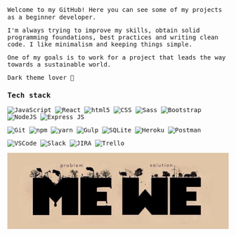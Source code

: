 <samp>
Welcome to my GitHub! Here you can see some of my projects as a beginner developer.

I'm always trying to improve my skills, obtain solid programming foundations, best practices and writing clean code. I like minimalism and keeping things simple.

One of my goals is to work for a project that leads the way towards a sustainable world.

Dark theme lover :black_heart:
</samp>

### Tech stack
![JavaScript](https://img.shields.io/badge/-JavaScript-black?style=flat&logo=javascript&logoColor=yellow) 
![React](https://img.shields.io/badge/-React-black?style=flat&logo=react)
![html5](https://img.shields.io/badge/-HTML5-black?style=flat&logo=html5) 
![CSS](https://img.shields.io/badge/-CSS3-black?style=flat&logo=css3&logoColor=blue)
![Sass](https://img.shields.io/badge/-Sass-black?style=flat&logo=sass)
![Bootstrap](https://img.shields.io/badge/-Bootstrap-black?style=flat&logo=Bootstrap)
![NodeJS](https://img.shields.io/badge/-NodeJS-black?style=flat&logo=Node.js)
![Express JS](https://img.shields.io/badge/-ExpressJS-black?style=flat&logo=express)

![Git](https://img.shields.io/badge/-Git-black?style=flat&logo=git)
![npm](https://img.shields.io/badge/-NPM-black?style=flat&logo=npm) 
![yarn](https://img.shields.io/badge/-yarn-black?style=flat&logo=yarn)
![Gulp](https://img.shields.io/badge/-Gulp-black?style=flat&logo=gulp)
![SQLite](https://img.shields.io/badge/-SQLite-black?style=flat&logo=sqlite&logoColor=76C4EB)
![Heroku](https://img.shields.io/badge/-Heroku-black?style=flat&logo=heroku&logoColor=6314AF)
![Postman](https://img.shields.io/badge/-Postman-black?style=flat&logo=postman)

![VSCode](https://img.shields.io/badge/-VSCode-black?style=flat&logo=visual-studio-code&logoColor=blue)
![Slack](https://img.shields.io/badge/-Slack-black?style=flat&logo=slack&logoColor=550D4B)
![JIRA](https://img.shields.io/badge/-Jira-black?style=flat&logo=jira-software&logoColor=blue)
![Trello](https://img.shields.io/badge/-Trello-black?style=flat&logo=trello&logoColor=blue)

![](/images/solution.jpg)
